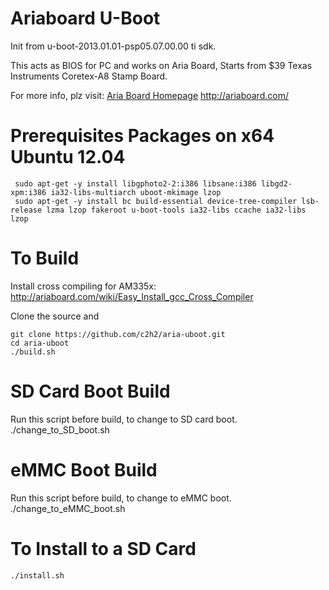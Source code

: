 Ariaboard U-Boot
================

Init from u-boot-2013.01.01-psp05.07.00.00 ti sdk.

This acts as BIOS for PC and works on Aria Board, Starts from $39 Texas Instruments Coretex-A8 Stamp Board.

For more info, plz visit: [Aria Board Homepage](http://ariaboard.com/) http://ariaboard.com/

Prerequisites Packages on x64 Ubuntu 12.04
==========================================
     sudo apt-get -y install libgphoto2-2:i386 libsane:i386 libgd2-xpm:i386 ia32-libs-multiarch uboot-mkimage lzop
     sudo apt-get -y install bc build-essential device-tree-compiler lsb-release lzma lzop fakeroot u-boot-tools ia32-libs ccache ia32-libs lzop

To Build
========
Install cross compiling for AM335x: http://ariaboard.com/wiki/Easy_Install_gcc_Cross_Compiler

Clone the source and 

    git clone https://github.com/c2h2/aria-uboot.git
    cd aria-uboot    
    ./build.sh

SD Card Boot Build
==================
Run this script before build, to change to SD card boot.
    ./change_to_SD_boot.sh

eMMC Boot Build
===============
Run this script before build, to change to eMMC boot.
    ./change_to_eMMC_boot.sh

To Install to a SD Card
=======================
    ./install.sh
